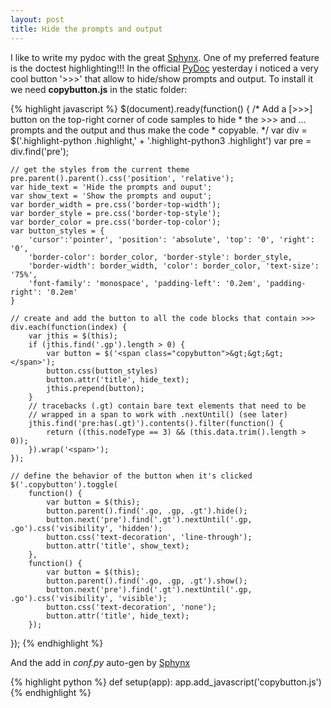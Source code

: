 ```yaml
---
layout: post
title: Hide the prompts and output
---
```


I like to write my pydoc with the great [Sphynx]. One of my preferred feature is the doctest highlighting!!!
In the official [PyDoc] yesterday i noticed a very cool button '>>>' that allow to hide/show prompts and output.
To install it we need  **copybutton.js** in the static folder:

{% highlight javascript %}
$(document).ready(function() {
    /* Add a [>>>] button on the top-right corner of code samples to hide
     * the >>> and ... prompts and the output and thus make the code
     * copyable. */
    var div = $('.highlight-python .highlight,' +
                '.highlight-python3 .highlight')
    var pre = div.find('pre');

    // get the styles from the current theme
    pre.parent().parent().css('position', 'relative');
    var hide_text = 'Hide the prompts and ouput';
    var show_text = 'Show the prompts and ouput';
    var border_width = pre.css('border-top-width');
    var border_style = pre.css('border-top-style');
    var border_color = pre.css('border-top-color');
    var button_styles = {
        'cursor':'pointer', 'position': 'absolute', 'top': '0', 'right': '0',
        'border-color': border_color, 'border-style': border_style,
        'border-width': border_width, 'color': border_color, 'text-size': '75%',
        'font-family': 'monospace', 'padding-left': '0.2em', 'padding-right': '0.2em'
    }

    // create and add the button to all the code blocks that contain >>>
    div.each(function(index) {
        var jthis = $(this);
        if (jthis.find('.gp').length > 0) {
            var button = $('<span class="copybutton">&gt;&gt;&gt;</span>');
            button.css(button_styles)
            button.attr('title', hide_text);
            jthis.prepend(button);
        }
        // tracebacks (.gt) contain bare text elements that need to be
        // wrapped in a span to work with .nextUntil() (see later)
        jthis.find('pre:has(.gt)').contents().filter(function() {
            return ((this.nodeType == 3) && (this.data.trim().length > 0));
        }).wrap('<span>');
    });

    // define the behavior of the button when it's clicked
    $('.copybutton').toggle(
        function() {
            var button = $(this);
            button.parent().find('.go, .gp, .gt').hide();
            button.next('pre').find('.gt').nextUntil('.gp, .go').css('visibility', 'hidden');
            button.css('text-decoration', 'line-through');
            button.attr('title', show_text);
        },
        function() {
            var button = $(this);
            button.parent().find('.go, .gp, .gt').show();
            button.next('pre').find('.gt').nextUntil('.gp, .go').css('visibility', 'visible');
            button.css('text-decoration', 'none');
            button.attr('title', hide_text);
        });
});
{% endhighlight %}

And the add in *conf.py* auto-gen by [Sphynx]

{% highlight python %}
def setup(app):
    app.add_javascript('copybutton.js')
{% endhighlight %}

[Sphynx]: http://sphinx.pocoo.org/ 
[PyDoc]: http://docs.python.org/
